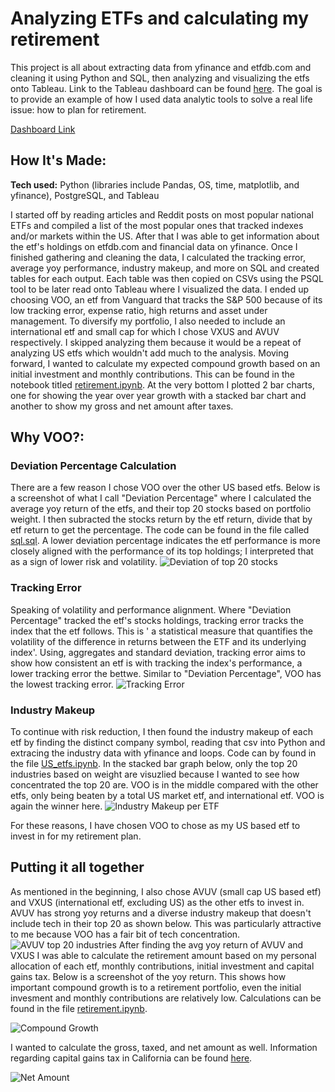 # Analyzing ETFs and calculating my retirement
This project is all about extracting data from yfinance and etfdb.com and cleaning it using Python and SQL, then analyzing and visualizing the etfs onto Tableau. Link to the Tableau dashboard can be found [here](https://public.tableau.com/app/profile/jason.lee2654/viz/ETFResearchProject/Dashboard1). 
The goal is to provide an example of how I used data analytic tools to solve a real life issue: how to plan for retirement.

[Dashboard Link](https://public.tableau.com/app/profile/jason.lee2654/viz/ETFResearchProject/Dashboard1)

## How It's Made:

**Tech used:** Python (libraries include Pandas, OS, time, matplotlib, and yfinance), PostgreSQL, and Tableau

I started off by reading articles and Reddit posts on most popular national ETFs and compiled a list of the most popular ones that tracked indexes and/or markets within the US. After that I was able to get information about the etf's holdings on etfdb.com and financial data on yfinance. 
Once I finished gathering and cleaning the data, I calculated the tracking error, average yoy performance, industry makeup, and more on SQL and created tables for each output. Each table was then copied on CSVs using the PSQL tool to be later read onto Tableau where I visualized the data.
I ended up choosing VOO, an etf from Vanguard that tracks the S&P 500 because of its low tracking error, expense ratio, high returns and asset under management. To diversify my portfolio, I also needed to include an international etf and small cap for which I chose VXUS and AVUV respectively. 
I skipped analyzing them because it would be a repeat of analyzing US etfs which wouldn't add much to the analysis. Moving forward, I wanted to calculate my expected compound growth based on an initial investment and monthly contributions. 
This can be found in the notebook titled [retirement.ipynb](https://github.com/JasonSTLee/retirement-analysis/blob/main/retirement.ipynb). At the very bottom I plotted 2 bar charts, one for showing the year over year growth with a stacked bar chart and another to show my gross and net amount after taxes.


## Why VOO?:

### Deviation Percentage Calculation

There are a few reason I chose VOO over the other US based etfs. Below is a screenshot of what I call "Deviation Percentage" where I calculated the average yoy return of the etfs, and their top 20 stocks based on portfolio weight. I then subracted the stocks return by the etf return, divide that by 
etf return to get the percentage. The code can be found in the file called [sql.sql](https://github.com/JasonSTLee/Retirement-Analysis/blob/main/sql.sql). A lower deviation percentage indicates the etf performance is more closely aligned with the performance of its top holdings; I interpreted that
as a sign of lower risk and volatility.
![Deviation of top 20 stocks](https://github.com/user-attachments/assets/473fc30e-bcda-462e-95d2-614d80484205)

### Tracking Error

Speaking of volatility and performance alignment. Where "Deviation Percentage" tracked the etf's stocks holdings, tracking error tracks the index that the etf follows. This is ' a statistical measure that quantifies the volatility of the difference in returns between the ETF and its underlying index'.
Using, aggregates and standard deviation, tracking error aims to show how consistent an etf is with tracking the index's performance, a lower tracking error the bettwe. Similar to "Deviation Percentage", VOO has the lowest tracking error.
![Tracking Error](https://github.com/user-attachments/assets/4757f103-17a0-418b-af5c-a995ea60f2ea)

### Industry Makeup

To continue with risk reduction, I then found the industry makeup of each etf by finding the distinct company symbol, reading that csv into Python and extracing the industry data with yfinance and loops. Code can by found in the file [US_etfs.ipynb](https://github.com/JasonSTLee/Retirement-Analysis/blob/main/US_etfs.ipynb). In the stacked bar graph below, only the top 20 industries based on weight are visuzlied because I wanted to see how concentrated the top 20 are. VOO is in the middle compared with the other etfs, only being beaten by a total US market etf, and international etf. VOO is again the winner here.
![Industry Makeup per ETF](https://github.com/user-attachments/assets/391b936f-ee70-476d-b9f7-17a4ce3d4914)


For these reasons, I have chosen VOO to chose as my US based etf to invest in for my retirement plan.

## Putting it all together

As mentioned in the beginning, I also chose AVUV (small cap US based etf) and VXUS (international etf, excluding US) as the other etfs to invest in. AVUV has strong yoy returns and a diverse industry makeup that doesn't include tech in their top 20 as shown below. This was particularly attractive to me because VOO has a fair bit of tech concentration.
![AVUV top 20 industries](https://github.com/user-attachments/assets/7df5ad61-313c-48bb-a00f-4121e2730491)
After finding the avg yoy return of AVUV and VXUS I was able to calculate the retirement amount based on my personal allocation of each etf, monthly contributions, initial investment and capital gains tax. Below is a screenshot of the yoy return. This shows how important compound growth is to a retirement portfolio, even the initial invesment and monthly contributions are relatively low. Calculations can be found in the file [retirement.ipynb](https://github.com/JasonSTLee/Retirement-Analysis/blob/main/retirement.ipynb). 

![Compound Growth](https://github.com/user-attachments/assets/0baa7739-c012-4f0f-b109-b843b4020fbe)

I wanted to calculate the gross, taxed, and net amount as well. Information regarding capital gains tax in California can be found [here](https://smartasset.com/investing/california-capital-gains-tax).

![Net Amount](https://github.com/user-attachments/assets/7db786a4-d8af-4f85-b819-6d371860593c)
